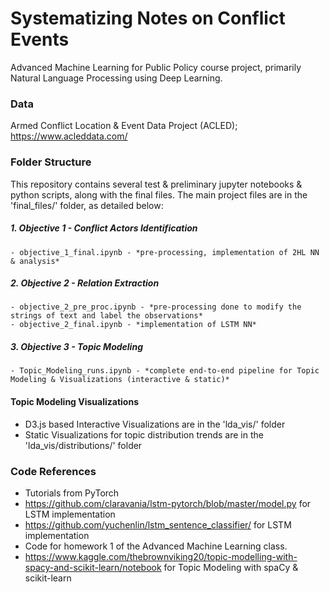 # Systematizing Notes on Conflict Events
Advanced Machine Learning for Public Policy course project, primarily Natural Language Processing using Deep Learning.


### Data
Armed	Conflict	Location	&	Event	Data	Project (ACLED);
https://www.acleddata.com/


### Folder Structure
This repository contains several test & preliminary jupyter notebooks & python scripts, along with the final files. The main project files are in the 'final_files/' folder, as detailed below:

##### 1. Objective 1 - Conflict Actors Identification
    - objective_1_final.ipynb - *pre-processing, implementation of 2HL NN & analysis*

##### 2. Objective 2 - Relation Extraction
    - objective_2_pre_proc.ipynb - *pre-processing done to modify the strings of text and label the observations*
    - objective_2_final.ipynb - *implementation of LSTM NN*

##### 3. Objective 3 - Topic Modeling
    - Topic_Modeling_runs.ipynb - *complete end-to-end pipeline for Topic Modeling & Visualizations (interactive & static)*

#### Topic Modeling Visualizations
 - D3.js based Interactive Visualizations are in the 'lda_vis/' folder
 - Static Visualizations for topic distribution trends are in the 'lda_vis/distributions/' folder

### Code References
- Tutorials from PyTorch
- https://github.com/claravania/lstm-pytorch/blob/master/model.py for LSTM implementation
- https://github.com/yuchenlin/lstm_sentence_classifier/ for LSTM implementation
- Code for homework 1 of the Advanced Machine Learning class.
- https://www.kaggle.com/thebrownviking20/topic-modelling-with-spacy-and-scikit-learn/notebook for Topic Modeling with spaCy & scikit-learn
